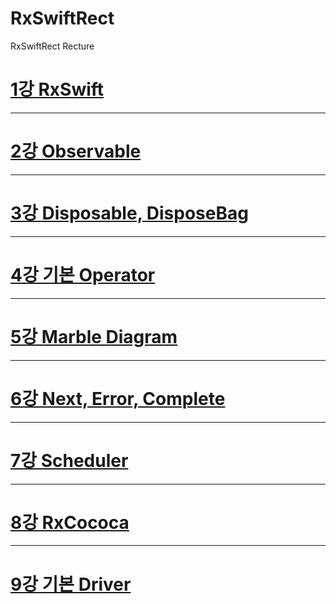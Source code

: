 # RxSwiftRect
RxSwiftRect Recture

[1강 RxSwift](https://github.com/HwangWoonChun/RxSwiftRect/blob/master/RxRect01.md)
===========
* * *
[2강 Observable](https://github.com/HwangWoonChun/RxSwiftRect/blob/master/RxRect02.md)
===========
* * *
[3강 Disposable, DisposeBag](https://github.com/HwangWoonChun/RxSwiftRect/blob/master/RxRect03.md)
===========
* * *
[4강 기본 Operator](https://github.com/HwangWoonChun/RxSwiftRect/blob/master/RxRect04.md)
===========
* * *
[5강 Marble Diagram](https://github.com/HwangWoonChun/RxSwiftRect/blob/master/RxRect05.md)
===========
* * *
[6강 Next, Error, Complete](https://github.com/HwangWoonChun/RxSwiftRect/blob/master/RxRect06.md)
===========
* * *
[7강 Scheduler](https://github.com/HwangWoonChun/RxSwiftRect/blob/master/RxRect07.md)
===========
* * *
[8강 RxCococa](https://github.com/HwangWoonChun/RxSwiftRect/blob/master/RxRect08.md)
===========
* * *
[9강 기본 Driver](https://github.com/HwangWoonChun/RxSwiftRect/blob/master/RxRect09.md)
===========
